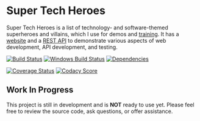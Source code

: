 Super Tech Heroes
============================
Super Tech Heroes is a list of technology- and software-themed superheroes and villains, which I use for demos and [training](https://github.com/BigstickCarpet/super-powered-api-testing). It has a [website](http://heroes.bigstickcarpet.com) and a [REST API](https://documenter.getpostman.com/view/220187/super-tech-heroes-api/XXXXXXX) to demonstrate various aspects of web development, API development, and testing.

[![Build Status](https://api.travis-ci.org/BigstickCarpet/super-tech-heroes.svg?branch=master)](https://travis-ci.org/BigstickCarpet/super-tech-heroes)
[![Windows Build Status](https://ci.appveyor.com/api/projects/status/github/bigstickcarpet/super-tech-heroes?svg=true&branch=master&failingText=Windows%20build%20failing&passingText=Windows%20build%20passing)](https://ci.appveyor.com/project/BigstickCarpet/super-tech-heroes/branch/master)
[![Dependencies](https://david-dm.org/BigstickCarpet/super-tech-heroes.svg)](https://david-dm.org/BigstickCarpet/super-tech-heroes)

[![Coverage Status](https://coveralls.io/repos/BigstickCarpet/super-tech-heroes/badge.svg?branch=master&service=github)](https://coveralls.io/r/BigstickCarpet/super-tech-heroes)
[![Codacy Score](https://api.codacy.com/project/badge/Grade/801b3bea7fab4c2f83c228014020a9ba)](https://www.codacy.com/public/jamesmessinger/super-tech-heroes)


Work In Progress
--------------------------
This project is still in development and is **NOT** ready to use yet.  Please feel free to review the source code, ask questions, or offer assistance.
